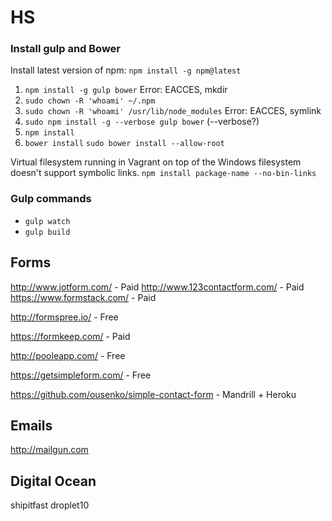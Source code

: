 # HS

### Install gulp and Bower

Install latest version of npm: `npm install -g npm@latest`

1. `npm install -g gulp bower`
Error: EACCES, mkdir
  1. `sudo chown -R 'whoami' ~/.npm`
  2. `sudo chown -R 'whoami' /usr/lib/node_modules`
Error: EACCES, symlink
  1. `sudo npm install -g --verbose gulp bower` (--verbose?)
2. `npm install`
3. `bower install`
`sudo bower install --allow-root`

Virtual filesystem running in Vagrant on top of the Windows filesystem doesn't support symbolic links. `npm install package-name --no-bin-links`

### Gulp commands

* `gulp watch`
* `gulp build`

## Forms

http://www.jotform.com/ - Paid
http://www.123contactform.com/ - Paid
https://www.formstack.com/ - Paid

http://formspree.io/ - Free

https://formkeep.com/ - Paid

http://pooleapp.com/ - Free

https://getsimpleform.com/ - Free

https://github.com/ousenko/simple-contact-form - Mandrill + Heroku

## Emails
http://mailgun.com

## Digital Ocean
shipitfast
droplet10
